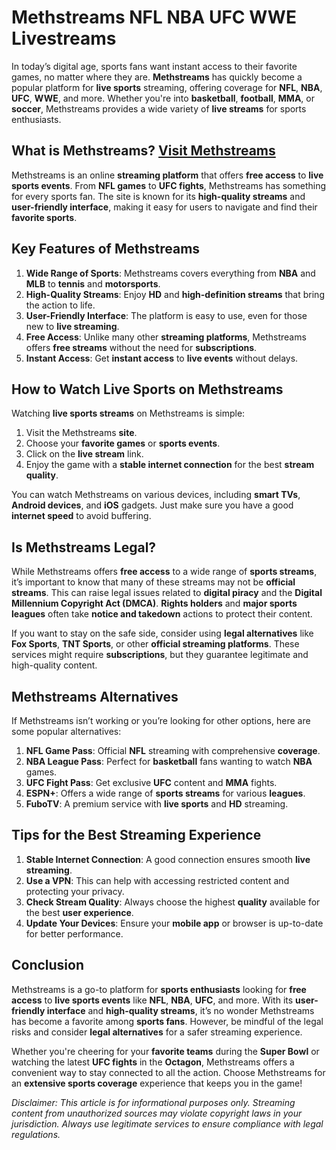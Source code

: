 # Methstreams NFL NBA UFC WWE Livestreams

In today’s digital age, sports fans want instant access to their favorite games, no matter where they are. **Methstreams** has quickly become a popular platform for **live sports** streaming, offering coverage for **NFL**, **NBA**, **UFC**, **WWE**, and more. Whether you're into **basketball**, **football**, **MMA**, or **soccer**, Methstreams provides a wide variety of **live streams** for sports enthusiasts.

## What is Methstreams? [Visit Methstreams](https://www.methstreams.world/)

Methstreams is an online **streaming platform** that offers **free access** to **live sports events**. From **NFL games** to **UFC fights**, Methstreams has something for every sports fan. The site is known for its **high-quality streams** and **user-friendly interface**, making it easy for users to navigate and find their **favorite sports**.

## Key Features of Methstreams

1. **Wide Range of Sports**: Methstreams covers everything from **NBA** and **MLB** to **tennis** and **motorsports**.
2. **High-Quality Streams**: Enjoy **HD** and **high-definition streams** that bring the action to life.
3. **User-Friendly Interface**: The platform is easy to use, even for those new to **live streaming**.
4. **Free Access**: Unlike many other **streaming platforms**, Methstreams offers **free streams** without the need for **subscriptions**.
5. **Instant Access**: Get **instant access** to **live events** without delays.

## How to Watch Live Sports on Methstreams

Watching **live sports streams** on Methstreams is simple:

1. Visit the Methstreams **site**.
2. Choose your **favorite games** or **sports events**.
3. Click on the **live stream** link.
4. Enjoy the game with a **stable internet connection** for the best **stream quality**.

You can watch Methstreams on various devices, including **smart TVs**, **Android devices**, and **iOS** gadgets. Just make sure you have a good **internet speed** to avoid buffering.

## Is Methstreams Legal?

While Methstreams offers **free access** to a wide range of **sports streams**, it’s important to know that many of these streams may not be **official streams**. This can raise legal issues related to **digital piracy** and the **Digital Millennium Copyright Act (DMCA)**. **Rights holders** and **major sports leagues** often take **notice and takedown** actions to protect their content.

If you want to stay on the safe side, consider using **legal alternatives** like **Fox Sports**, **TNT Sports**, or other **official streaming platforms**. These services might require **subscriptions**, but they guarantee legitimate and high-quality content.

## Methstreams Alternatives

If Methstreams isn’t working or you’re looking for other options, here are some popular alternatives:

1. **NFL Game Pass**: Official **NFL** streaming with comprehensive **coverage**.
2. **NBA League Pass**: Perfect for **basketball** fans wanting to watch **NBA** games.
3. **UFC Fight Pass**: Get exclusive **UFC** content and **MMA** fights.
4. **ESPN+**: Offers a wide range of **sports streams** for various **leagues**.
5. **FuboTV**: A premium service with **live sports** and **HD** streaming.

## Tips for the Best Streaming Experience

1. **Stable Internet Connection**: A good connection ensures smooth **live streaming**.
2. **Use a VPN**: This can help with accessing restricted content and protecting your privacy.
3. **Check Stream Quality**: Always choose the highest **quality** available for the best **user experience**.
4. **Update Your Devices**: Ensure your **mobile app** or browser is up-to-date for better performance.

## Conclusion

Methstreams is a go-to platform for **sports enthusiasts** looking for **free access** to **live sports events** like **NFL**, **NBA**, **UFC**, and more. With its **user-friendly interface** and **high-quality streams**, it’s no wonder Methstreams has become a favorite among **sports fans**. However, be mindful of the legal risks and consider **legal alternatives** for a safer streaming experience.

Whether you're cheering for your **favorite teams** during the **Super Bowl** or watching the latest **UFC fights** in the **Octagon**, Methstreams offers a convenient way to stay connected to all the action. Choose Methstreams for an **extensive sports coverage** experience that keeps you in the game!

*Disclaimer: This article is for informational purposes only. Streaming content from unauthorized sources may violate copyright laws in your jurisdiction. Always use legitimate services to ensure compliance with legal regulations.*
